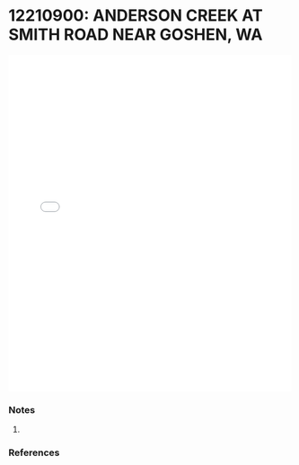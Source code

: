 # 12210900: ANDERSON CREEK AT SMITH ROAD NEAR GOSHEN, WA

<iframe src="/distribution_estimation/_static/stations/12210900_fdc.html" width="100%" height="600" frameborder="0"></iframe>

### Notes
1. 

### References

